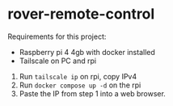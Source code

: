 # rover-remote-control

Requirements for this project:
 - Raspberry pi 4 4gb with docker installed
 - Tailscale on PC and rpi

1. Run `tailscale ip` on rpi, copy IPv4
2. Run `docker compose up -d` on the rpi
3. Paste the IP from step 1 into a web browser.
